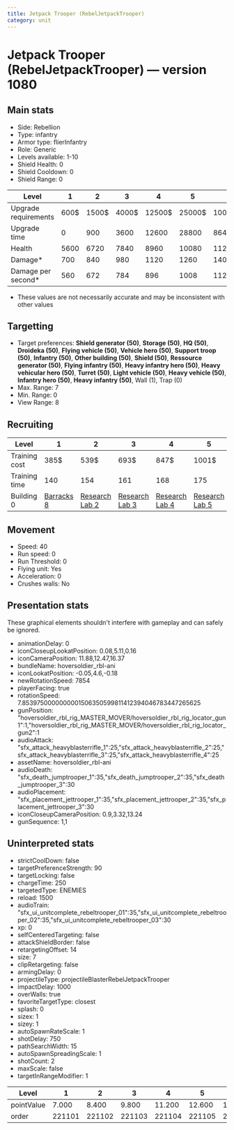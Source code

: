 ```yaml
---
title: Jetpack Trooper (RebelJetpackTrooper)
category: unit
---
```


# Jetpack Trooper (RebelJetpackTrooper) — version 1080

## Main stats

  * Side: Rebellion
  * Type: infantry
  * Armor type: flierInfantry
  * Role: Generic
  * Levels available: 1-10
  * Shield Health: 0
  * Shield Cooldown: 0
  * Shield Range: 0

|Level               |1   |2    |3    |4     |5     |6      |7      |8      |9       |10      |
|--------------------|----|-----|-----|------|------|-------|-------|-------|--------|--------|
|Upgrade requirements|600$|1500$|4000$|12500$|25000$|100000$|160000$|320000$|1000000$|2000000$|
|Upgrade time        |0   |900  |3600 |12600 |28800 |86400  |172800 |302400 |432000  |864000  |
|Health              |5600|6720 |7840 |8960  |10080 |11200  |12320  |13440  |14560   |16800   |
|Damage*             |700 |840  |980  |1120  |1260  |1400   |1540   |1680   |1820    |2100    |
|Damage per second*  |560 |672  |784  |896   |1008  |1120   |1232   |1344   |1456    |1680    |

* These values are not necessarily accurate and may be inconsistent with other values

## Targetting

  * Target preferences: **Shield generator (50)**, **Storage (50)**, **HQ (50)**, **Droideka (50)**, **Flying vehicle (50)**, **Vehicle hero (50)**, **Support troop (50)**, **Infantry (50)**, **Other building (50)**, **Shield (50)**, **Ressource generator (50)**, **Flying infantry (50)**, **Heavy infantry hero (50)**, **Heavy vehicular hero (50)**, **Turret (50)**, **Light vehicle (50)**, **Heavy vehicle (50)**, **Infantry hero (50)**, **Heavy infantry (50)**, Wall (1), Trap (0)
  * Max. Range: 7
  * Min. Range: 0
  * View Range: 8

## Recruiting

|Level        |1                               |2                                     |3                                     |4                                     |5                                     |6                                     |7                                     |8                                     |9                                     |10                                     |
|-------------|--------------------------------|--------------------------------------|--------------------------------------|--------------------------------------|--------------------------------------|--------------------------------------|--------------------------------------|--------------------------------------|--------------------------------------|---------------------------------------|
|Training cost|385$                            |539$                                  |693$                                  |847$                                  |1001$                                 |1155$                                 |1309$                                 |1540$                                 |1617$                                 |1771$                                  |
|Training time|140                             |154                                   |161                                   |168                                   |175                                   |182                                   |189                                   |196                                   |203                                   |210                                    |
|Building 0   |[Barracks 8](rebelBarracks.html)|[Research Lab 2](rebelOffenseLab.html)|[Research Lab 3](rebelOffenseLab.html)|[Research Lab 4](rebelOffenseLab.html)|[Research Lab 5](rebelOffenseLab.html)|[Research Lab 6](rebelOffenseLab.html)|[Research Lab 7](rebelOffenseLab.html)|[Research Lab 8](rebelOffenseLab.html)|[Research Lab 9](rebelOffenseLab.html)|[Research Lab 10](rebelOffenseLab.html)|

## Movement

  * Speed: 40
  * Run speed: 0
  * Run Threshold: 0
  * Flying unit: Yes
  * Acceleration: 0
  * Crushes walls: No

## Presentation stats

These graphical elements shouldn't interfere with gameplay and can safely be ignored.

  * animationDelay: 0
  * iconCloseupLookatPosition: 0.08,5.11,0.16
  * iconCameraPosition: 11.88,12.47,16.37
  * bundleName: hoversoldier_rbl-ani
  * iconLookatPosition: -0.05,4.6,-0.18
  * newRotationSpeed: 7854
  * playerFacing: true
  * rotationSpeed: 7.8539750000000001506350599811412394046783447265625
  * gunPosition: "hoversoldier_rbl_rig_MASTER_MOVER/hoversoldier_rbl_rig_locator_gun1":1,"hoversoldier_rbl_rig_MASTER_MOVER/hoversoldier_rbl_rig_locator_gun2":1
  * audioAttack: "sfx_attack_heavyblasterrifle_1":25,"sfx_attack_heavyblasterrifle_2":25,"sfx_attack_heavyblasterrifle_3":25,"sfx_attack_heavyblasterrifle_4":25
  * assetName: hoversoldier_rbl-ani
  * audioDeath: "sfx_death_jumptrooper_1":35,"sfx_death_jumptrooper_2":35,"sfx_death_jumptrooper_3":30
  * audioPlacement: "sfx_placement_jettrooper_1":35,"sfx_placement_jettrooper_2":35,"sfx_placement_jettrooper_3":30
  * iconCloseupCameraPosition: 0.9,3.32,13.24
  * gunSequence: 1,1

## Uninterpreted stats

  * strictCoolDown: false
  * targetPreferenceStrength: 90
  * targetLocking: false
  * chargeTime: 250
  * targetedType: ENEMIES
  * reload: 1500
  * audioTrain: "sfx_ui_unitcomplete_rebeltrooper_01":35,"sfx_ui_unitcomplete_rebeltrooper_02":35,"sfx_ui_unitcomplete_rebeltrooper_03":30
  * xp: 0
  * selfCenteredTargeting: false
  * attackShieldBorder: false
  * retargetingOffset: 14
  * size: 7
  * clipRetargeting: false
  * armingDelay: 0
  * projectileType: projectileBlasterRebelJetpackTrooper
  * impactDelay: 1000
  * overWalls: true
  * favoriteTargetType: closest
  * splash: 0
  * sizex: 1
  * sizey: 1
  * autoSpawnRateScale: 1
  * shotDelay: 750
  * pathSearchWidth: 15
  * autoSpawnSpreadingScale: 1
  * shotCount: 2
  * maxScale: false
  * targetInRangeModifier: 1

|Level     |1     |2     |3     |4     |5     |6     |7     |8     |9     |10    |
|----------|------|------|------|------|------|------|------|------|------|------|
|pointValue|7.000 |8.400 |9.800 |11.200|12.600|14.000|15.400|16.800|18.200|21.000|
|order     |221101|221102|221103|221104|221105|221106|221107|221108|221109|221110|

